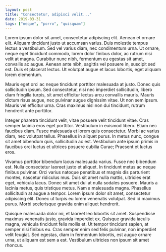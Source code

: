 ```yaml
---
layout: post
title: "Consectetur, adipisci velit..."
date: 2019-03-31
tags: ["neque", "porro", "quisquam"]
---
```


Lorem ipsum dolor sit amet, consectetur adipiscing elit. Aenean et ornare elit. Aliquam tincidunt justo ut accumsan varius. Duis molestie tempus lectus a vestibulum. Sed vel varius diam, nec condimentum urna. Ut ornare, neque eget tincidunt commodo, lorem dolor finibus dolor, ac rutrum nisi velit at magna. Curabitur nunc nibh, fermentum eu egestas sit amet, convallis ac augue. Aenean ante nibh, sagittis vel posuere in, suscipit sed est. Duis et placerat lectus. Ut volutpat augue et lacus lobortis, eget aliquam lorem elementum.

Mauris eget orci ac neque tincidunt porttitor malesuada at justo. Donec quis sollicitudin ipsum. Sed consectetur, nisi nec imperdiet sollicitudin, libero diam fringilla turpis, sit amet efficitur lectus arcu convallis mauris. Mauris dictum risus augue, nec pulvinar augue dignissim vitae. Ut non sem ipsum. Mauris vel efficitur urna. Cras maximus nisl non dui tincidunt, rutrum hendrerit ante porttitor.
<!--More-->

Integer pharetra tincidunt velit, vitae posuere velit tincidunt vitae. Cras semper lacinia eros eget porttitor. Vestibulum in euismod libero. Etiam nec faucibus diam. Fusce malesuada et lorem quis consectetur. Morbi ac varius diam, nec volutpat tellus. Phasellus in aliquet purus. In metus nunc, congue sit amet bibendum quis, sollicitudin ac est. Vestibulum ante ipsum primis in faucibus orci luctus et ultrices posuere cubilia Curae; Praesent et luctus eros.

Vivamus porttitor bibendum lacus malesuada varius. Fusce nec bibendum est. Nulla consectetur laoreet justo et aliquet. In tincidunt metus ac neque finibus pulvinar. Orci varius natoque penatibus et magnis dis parturient montes, nascetur ridiculus mus. Duis sit amet nulla mattis, ultricies erat eget, vehicula lacus. Donec sit amet dui at nulla sodales posuere. Mauris a lacinia metus, quis tristique metus. Nam a malesuada magna. Phasellus sollicitudin at augue a tempor. Lorem ipsum dolor sit amet, consectetur adipiscing elit. Donec ut turpis eu lorem venenatis volutpat. Sed id maximus purus. Morbi scelerisque gravida enim aliquet hendrerit.

Quisque malesuada dolor mi, et laoreet leo lobortis sit amet. Suspendisse maximus venenatis justo, gravida imperdiet ex. Quisque gravida iaculis magna, vehicula tincidunt felis mollis et. Ut tempor tincidunt sapien, at semper nisi finibus eu. Cras semper enim sed felis pulvinar, non imperdiet velit feugiat. Sed egestas, diam in fermentum lobortis, est augue ornare urna, ut aliquam est sem a est. Vestibulum ultricies non ipsum sit amet rhoncus.